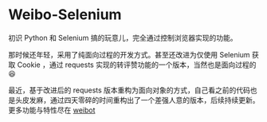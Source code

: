 # Weibo-Selenium

初识 Python 和 Selenium 搞的玩意儿，完全通过控制浏览器实现的功能。

那时候还年轻，采用了纯面向过程的开发方式。甚至还改进为仅使用 Selenium 获取 Cookie ，通过 requests 实现的转评赞功能的一个版本，当然也是面向过程的 :laughing: 

最近，基于改进后的 requests 版本重构为面向对象的方式，自己看之前的代码也是头皮发麻，通过四天零碎的时间重构出了一个差强人意的版本，后续持续更新。更多功能与特性尽在 [weibot](https://github.com/theprimone/weibot)
